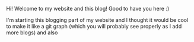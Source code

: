 Hi! Welcome to my website and this blog! Good to have you here :)

I'm starting this blogging part of my website and I thought it would be cool to make it like a git graph (which you will probably see properly as I add more blogs) and also 


